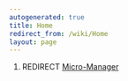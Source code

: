 ```yaml
---
autogenerated: true
title: Home
redirect_from: /wiki/Home
layout: page
---
```


1.  REDIRECT [Micro-Manager](Micro-Manager "wikilink")
